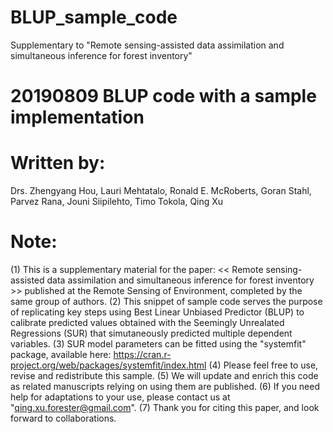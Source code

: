 # BLUP_sample_code
Supplementary to "Remote sensing-assisted data assimilation and simultaneous inference for forest inventory"

# 20190809 BLUP code with a sample implementation

# Written by: 
Drs. Zhengyang Hou, Lauri Mehtatalo, Ronald E. McRoberts, Goran Stahl, Parvez Rana, Jouni Siipilehto, Timo Tokola, Qing Xu 

# Note: 
(1) This is a supplementary material for the paper: 
     << Remote sensing-assisted data assimilation and simultaneous inference for forest inventory >>
     published at the Remote Sensing of Environment, completed by the same group of authors.
(2) This snippet of sample code serves the purpose of replicating key steps using Best Linear Unbiased Predictor (BLUP) to calibrate predicted values obtained with the Seemingly Unrealated Regressions (SUR) that simutaneously predicted multiple dependent variables.
(3) SUR model parameters can be fitted using the "systemfit" package, available here: https://cran.r-project.org/web/packages/systemfit/index.html
(4) Please feel free to use, revise and redistribute this sample.
(5) We will update and enrich this code as related manuscripts relying on using them are published. 
(6) If you need help for adaptations to your use, please contact us at "qing.xu.forester@gmail.com".
(7) Thank you for citing this paper, and look forward to collaborations.
